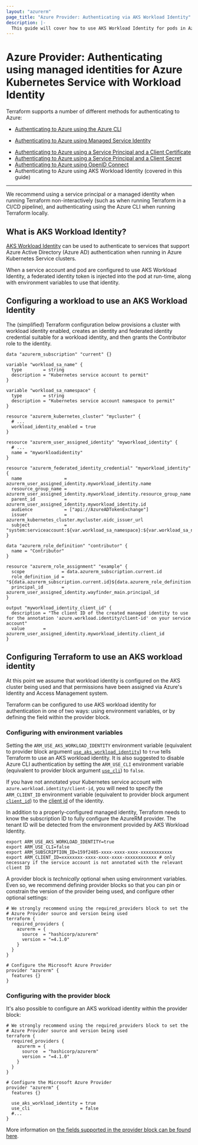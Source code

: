 ```yaml
---
layout: "azurerm"
page_title: "Azure Provider: Authenticating via AKS Workload Identity"
description: |-
  This guide will cover how to use AKS Workload Identity for pods in Azure AKS clusters as authentication for the Azure Provider.
---
```


# Azure Provider: Authenticating using managed identities for Azure Kubernetes Service with Workload Identity

Terraform supports a number of different methods for authenticating to Azure:

- [Authenticating to Azure using the Azure CLI](azure_cli.html)
* [Authenticating to Azure using Managed Service Identity](managed_service_identity.html)
- [Authenticating to Azure using a Service Principal and a Client Certificate](service_principal_client_certificate.html)
- [Authenticating to Azure using a Service Principal and a Client Secret](service_principal_client_secret.html)
- [Authenticating to Azure using OpenID Connect](service_principal_oidc.html)
- Authenticating to Azure using AKS Workload Identity (covered in this guide)

---

We recommend using a service principal or a managed identity when running Terraform non-interactively (such as when running Terraform in a CI/CD pipeline), and authenticating using the Azure CLI when running Terraform locally.

## What is AKS Workload Identity?

[AKS Workload Identity](https://learn.microsoft.com/en-us/azure/aks/workload-identity-overview) can be used to authenticate to services that support Azure Active Directory (Azure AD) authentication when running in Azure Kubernetes Service clusters.

When a service account and pod are configured to use AKS Workload Identity, a federated identity token is injected into the pod at run-time, along with environment variables to use that identity.

## Configuring a workload to use an AKS Workload Identity

The (simplified) Terraform configuration below provisions a cluster with workload identity enabled, creates an identity and federated identity credential suitable for a workload identity, and then grants the Contributor role to the identity.

```hcl
data "azurerm_subscription" "current" {}

variable "workload_sa_name" {
  type        = string
  description = "Kubernetes service account to permit"
}

variable "workload_sa_namespace" {
  type        = string
  description = "Kubernetes service account namespace to permit"
}

resource "azurerm_kubernetes_cluster" "mycluster" {
  # ...
  workload_identity_enabled = true
}

resource "azurerm_user_assigned_identity" "myworkload_identity" {
  # ...
  name = "myworkloadidentity"
}

resource "azurerm_federated_identity_credential" "myworkload_identity" {
  name                = azurerm_user_assigned_identity.myworkload_identity.name
  resource_group_name = azurerm_user_assigned_identity.myworkload_identity.resource_group_name
  parent_id           = azurerm_user_assigned_identity.myworkload_identity.id
  audience            = ["api://AzureADTokenExchange"]
  issuer              = azurerm_kubernetes_cluster.mycluster.oidc_issuer_url
  subject             = "system:serviceaccount:${var.workload_sa_namespace}:${var.workload_sa_name}"
}

data "azurerm_role_definition" "contributor" {
  name = "Contributor"
}

resource "azurerm_role_assignment" "example" {
  scope              = data.azurerm_subscription.current.id
  role_definition_id = "${data.azurerm_subscription.current.id}${data.azurerm_role_definition.contributor.id}"
  principal_id       = azurerm_user_assigned_identity.wayfinder_main.principal_id
}

output "myworkload_identity_client_id" {
  description = "The client ID of the created managed identity to use for the annotation 'azure.workload.identity/client-id' on your service account"
  value       = azurerm_user_assigned_identity.myworkload_identity.client_id
}
```

## Configuring Terraform to use an AKS workload identity

At this point we assume that workload identity is configured on the AKS cluster being used and that permissions have been assigned via Azure's Identity and Access Management system.

Terraform can be configured to use AKS workload identity for authentication in one of two ways: using environment variables, or by defining the field within the provider block.

### Configuring with environment variables

Setting the `ARM_USE_AKS_WORKLOAD_IDENTITY` environment variable (equivalent to provider block argument [`use_aks_workload_identity`](https://registry.terraform.io/providers/hashicorp/azurerm/latest/docs#use_aks_workload_identity)) to `true` tells Terraform to use an AKS workload identity. It is also suggested to disable Azure CLI authentication by setting the `ARM_USE_CLI` environment variable (equivalent to provider block argument [`use_cli`](https://registry.terraform.io/providers/hashicorp/azurerm/latest/docs#use_cli)) to `false`.

If you have not annotated your Kubernetes service account with `azure.workload.identity/client-id`, you will need to specify the `ARM_CLIENT_ID` environment variable (equivalent to provider block argument [`client_id`](https://registry.terraform.io/providers/hashicorp/azurerm/latest/docs#client_id)) to the [client id](https://registry.terraform.io/providers/hashicorp/azurerm/latest/docs/resources/user_assigned_identity#client_id) of the identity.

In addition to a properly-configured managed identity, Terraform needs to know the subscription ID to fully configure the AzureRM provider. The tenant ID will be detected from the environment provided by AKS Workload Identity.

```shell
export ARM_USE_AKS_WORKLOAD_IDENTITY=true
export ARM_USE_CLI=false
export ARM_SUBSCRIPTION_ID=159f2485-xxxx-xxxx-xxxx-xxxxxxxxxxxx
export ARM_CLIENT_ID=xxxxxxxx-xxxx-xxxx-xxxx-xxxxxxxxxxxx # only necessary if the service account is not annotated with the relevant client ID
```

A provider block is _technically_ optional when using environment variables. Even so, we recommend defining provider blocks so that you can pin or constrain the version of the provider being used, and configure other optional settings:

```hcl
# We strongly recommend using the required_providers block to set the
# Azure Provider source and version being used
terraform {
  required_providers {
    azurerm = {
      source  = "hashicorp/azurerm"
      version = "=4.1.0"
    }
  }
}

# Configure the Microsoft Azure Provider
provider "azurerm" {
  features {}
}
```

### Configuring with the provider block

It's also possible to configure an AKS workload identity within the provider block:

```hcl
# We strongly recommend using the required_providers block to set the
# Azure Provider source and version being used
terraform {
  required_providers {
    azurerm = {
      source  = "hashicorp/azurerm"
      version = "=4.1.0"
    }
  }
}

# Configure the Microsoft Azure Provider
provider "azurerm" {
  features {}

  use_aks_workload_identity = true
  use_cli                   = false
  #...
}
```

More information on [the fields supported in the provider block can be found here](../index.html#argument-reference).
